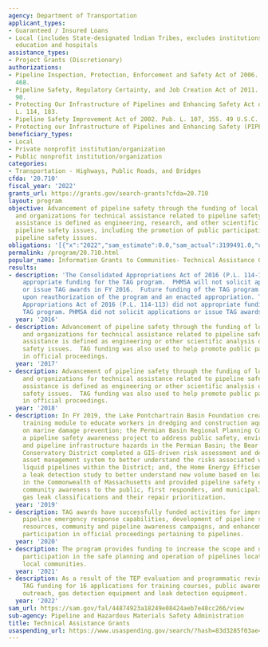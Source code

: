 ```yaml
---
agency: Department of Transportation
applicant_types:
- Guaranteed / Insured Loans
- Local (includes State-designated lndian Tribes, excludes institutions of higher
  education and hospitals
assistance_types:
- Project Grants (Discretionary)
authorizations:
- Pipeline Inspection, Protection, Enforcement and Safety Act of 2006. Pub. L. 109,
  468.
- Pipeline Safety, Regulatory Certainty, and Job Creation Act of 2011. Pub. L. 112,
  90.
- Protecting Our Infrastructure of Pipelines and Enhancing Safety Act of 2016. Pub.
  L. 114, 183.
- Pipeline Safety Improvement Act of 2002. Pub. L. 107, 355. 49 U.S.C. &sect; 60130.
- Protecting our Infrastructure of Pipelines and Enhancing Safety (PIPES) Act of 2020.
beneficiary_types:
- Local
- Private nonprofit institution/organization
- Public nonprofit institution/organization
categories:
- Transportation - Highways, Public Roads, and Bridges
cfda: '20.710'
fiscal_year: '2022'
grants_url: https://grants.gov/search-grants?cfda=20.710
layout: program
objective: Advancement of pipeline safety through the funding of local communities
  and organizations for technical assistance related to pipeline safety issues.  Technical
  assistance is defined as engineering, research, and other scientific analysis of
  pipeline safety issues, including the promotion of public participation on technical
  pipeline safety issues.
obligations: '[{"x":"2022","sam_estimate":0.0,"sam_actual":3199491.0,"usa_spending_actual":2163332.0},{"x":"2023","sam_estimate":2000580.0,"sam_actual":0.0,"usa_spending_actual":1992031.38},{"x":"2024","sam_estimate":2000000.0,"sam_actual":0.0,"usa_spending_actual":1982171.91}]'
permalink: /program/20.710.html
popular_name: Information Grants to Communities- Technical Assistance Grants
results:
- description: 'The Consolidated Appropriations Act of 2016 (P.L. 114-113) did not
    appropriate funding for the TAG program.  PHMSA will not solicit applications
    or issue TAG awards in FY 2016.  Future funding of the TAG program is contingent
    upon reauthorization of the program and an enacted appropriation. The Consolidated
    Appropriations Act of 2016 (P.L. 114-113) did not appropriate funding for the
    TAG program. PHMSA did not solicit applications or issue TAG awards in FY 2016. '
  year: '2016'
- description: Advancement of pipeline safety through the funding of local communities
    and organizations for technical assistance related to pipeline safety issues.  Technical
    assistance is defined as engineering or other scientific analysis of pipeline
    safety issues.  TAG funding was also used to help promote public participation
    in official proceedings.
  year: '2017'
- description: Advancement of pipeline safety through the funding of local communities
    and organizations for technical assistance related to pipeline safety issues.  Technical
    assistance is defined as engineering or other scientific analysis of pipeline
    safety issues.  TAG funding was also used to help promote public participation
    in official proceedings.
  year: '2018'
- description: In FY 2019, the Lake Pontchartrain Basin Foundation created an online
    training module to educate workers in dredging and construction aquatic environments
    on marine damage prevention; the Permian Basin Regional Planning Commission implemented
    a pipeline safety awareness project to address public safety, environmental issues,
    and pipeline infrastructure hazards in the Permian Basin; the Bear River Water
    Conservatory District completed a GIS-driven risk assessment and developed an
    asset management system to better understand the risks associated with the hazardous
    liquid pipelines within the District; and, the Home Energy Efficiency Team conducted
    a leak detection study to better understand new volume based on leak grade classifications
    in the Commonwealth of Massachusetts and provided pipeline safety education and
    community awareness to the public, first responders, and municipalities about
    gas leak classifications and their repair prioritization.
  year: '2019'
- description: TAG awards have successfully funded activities for improvement of local
    pipeline emergency response capabilities, development of pipeline safety information
    resources, community and pipeline awareness campaigns, and enhancements in public
    participation in official proceedings pertaining to pipelines.
  year: '2020'
- description: The program provides funding to increase the scope and quality of public
    participation in the safe planning and operation of pipelines located in and around
    local communities.
  year: '2021'
- description: As a result of the TEP evaluation and programmatic review, PHMSA awarded
    TAG funding for 16 applications for training courses, public awareness, e-learning,
    outreach, gas detection equipment and leak detection equipment.
  year: '2022'
sam_url: https://sam.gov/fal/44874923a18249e08424aeb7e48cc266/view
sub-agency: Pipeline and Hazardous Materials Safety Administration
title: Technical Assistance Grants
usaspending_url: https://www.usaspending.gov/search/?hash=83d3285f03ae435eb1e7432f904913eb
---
```

